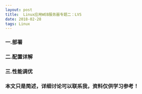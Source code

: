 ```yaml
---
layout: post
title:  Linux应用WEB服务器专题二：LVS
date: 2018-02-28
tags: Linux
---
```



### 一.部署

### 二.配置详解

### 三.性能调优






### 本文只是简述，详细讨论可以联系我，资料仅供学习参考！